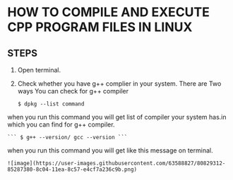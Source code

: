 # **HOW TO COMPILE AND EXECUTE CPP PROGRAM FILES IN LINUX**

## STEPS
1. Open terminal.
2. Check whether you have g++ complier in your system.
There are Two ways You can check for g++ compiler

	``` $ dpkg --list command ```
  
  when you run this command you will get list of compiler your system has.in which you can find for g++ compiler.
  
	``` $ g++ --version/ gcc --version ```
  
  when you run this command you will get like this message on terminal.
    
    ![image](https://user-images.githubusercontent.com/63588827/80829312-85287380-8c04-11ea-8c57-e4cf7a236c9b.png)


